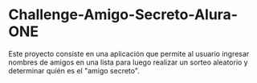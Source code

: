# Challenge-Amigo-Secreto-Alura-ONE
Este proyecto consiste en una aplicación que permite al usuario ingresar nombres de amigos en una lista para luego realizar un sorteo aleatorio y determinar quién es el "amigo secreto".
